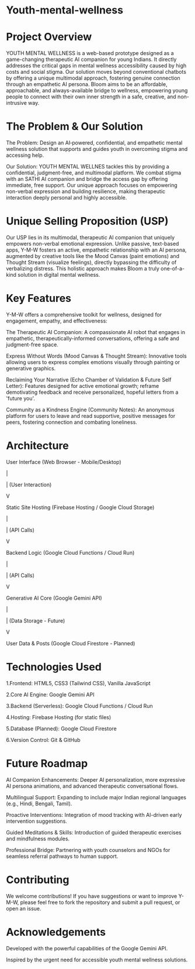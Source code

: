 # Youth-mental-wellness
# Project Overview
YOUTH MENTAL WELLNESS is a web-based prototype designed as a game-changing therapeutic AI companion for young Indians. It directly addresses the critical gaps in mental wellness accessibility caused by high costs and social stigma. Our solution moves beyond conventional chatbots by offering a unique multimodal approach, fostering genuine connection through an empathetic AI persona. Bloom aims to be an affordable, approachable, and always-available bridge to wellness, empowering young people to connect with their own inner strength in a safe, creative, and non-intrusive way.
# The Problem & Our Solution
The Problem: Design an AI‑powered, confidential, and empathetic mental wellness solution that supports and guides youth in overcoming stigma and accessing help.

Our Solution: YOUTH MENTAL WELLNES tackles this by providing a confidential, judgment-free, and multimodal platform. We combat stigma with an SATHI AI companion and bridge the access gap by offering immediate, free support. Our unique approach focuses on empowering non-verbal expression and building resilience, making therapeutic interaction deeply personal and highly accessible.
# Unique Selling Proposition (USP)
Our USP lies in its multimodal, therapeutic AI companion that uniquely empowers non-verbal emotional expression. Unlike passive, text-based apps, Y-M-W fosters an active, empathetic relationship with an AI persona, augmented by creative tools like the Mood Canvas (paint emotions) and Thought Stream (visualize feelings), directly bypassing the difficulty of verbalizing distress. This holistic approach makes Bloom a truly one-of-a-kind solution in digital mental wellness.
# Key Features
Y-M-W offers a comprehensive toolkit for wellness, designed for engagement, empathy, and effectiveness:

The Therapeutic AI Companion: A compassionate AI robot that engages in empathetic, therapeutically-informed conversations, offering a safe and judgment-free space.

Express Without Words (Mood Canvas & Thought Stream): Innovative tools allowing users to express complex emotions visually through painting or generative graphics.

Reclaiming Your Narrative (Echo Chamber of Validation & Future Self Letter): Features designed for active emotional growth; reframe demotivating feedback and receive personalized, hopeful letters from a 'future you'.

Community as a Kindness Engine (Community Notes): An anonymous platform for users to leave and read supportive, positive messages for peers, fostering connection and combating loneliness.
 # Architecture

User Interface (Web Browser - Mobile/Desktop)

|

|  (User Interaction)

V

Static Site Hosting (Firebase Hosting / Google Cloud Storage)

|

|  (API Calls)

V

Backend Logic (Google Cloud Functions / Cloud Run)

|

|  (API Calls)

V

Generative AI Core (Google Gemini API)

|

|  (Data Storage - Future)

V

User Data & Posts (Google Cloud Firestore - Planned)
# Technologies Used
  
  1.Frontend: HTML5, CSS3 (Tailwind CSS), Vanilla JavaScript
  
  2.Core AI Engine: Google Gemini API
  
  3.Backend (Serverless): Google Cloud Functions / Cloud Run
  
  4.Hosting: Firebase Hosting (for static files)
  
  5.Database (Planned): Google Cloud Firestore
  
  6.Version Control: Git & GitHub
# Future Roadmap
AI Companion Enhancements: Deeper AI personalization, more expressive AI persona animations, and advanced therapeutic conversational flows.

Multilingual Support: Expanding to include major Indian regional languages (e.g., Hindi, Bengali, Tamil).

Proactive Interventions: Integration of mood tracking with AI-driven early intervention suggestions.

Guided Meditations & Skills: Introduction of guided therapeutic exercises and mindfulness modules.

Professional Bridge: Partnering with youth counselors and NGOs for seamless referral pathways to human support.
# Contributing
We welcome contributions! If you have suggestions or want to improve Y-M-W, please feel free to fork the repository and submit a pull request, or open an issue.
# Acknowledgements
Developed with the powerful capabilities of the Google Gemini API.

Inspired by the urgent need for accessible youth mental wellness solutions.
